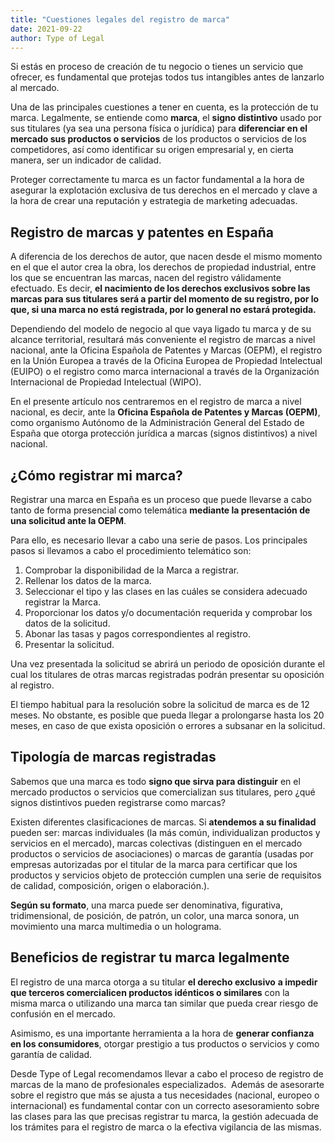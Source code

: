 ```yaml
---
title: "Cuestiones legales del registro de marca"
date: 2021-09-22
author: Type of Legal
---
```


Si estás en proceso de creación de tu negocio o tienes un servicio que ofrecer, es fundamental que protejas todos tus intangibles antes de lanzarlo al mercado.

Una de las principales cuestiones a tener en cuenta, es la protección de tu marca. Legalmente, se entiende como **marca**, el **signo distintivo** usado por sus titulares (ya sea una persona física o jurídica) para **diferenciar en el mercado sus productos o servicios** de los productos o servicios de los competidores, así como identificar su origen empresarial y, en cierta manera, ser un indicador de calidad.

Proteger correctamente tu marca es un factor fundamental a la hora de asegurar la explotación exclusiva de tus derechos en el mercado y clave a la hora de crear una reputación y estrategia de marketing adecuadas.

**Registro de marcas y patentes en España**
-------------------------------------------

A diferencia de los derechos de autor, que nacen desde el mismo momento en el que el autor crea la obra, los derechos de propiedad industrial, entre los que se encuentran las marcas, nacen del registro válidamente efectuado. Es decir, **el nacimiento de los derechos exclusivos sobre las marcas para sus titulares será a partir del momento de su registro, por lo que, si una marca no está registrada, por lo general no estará protegida.**

Dependiendo del modelo de negocio al que vaya ligado tu marca y de su alcance territorial, resultará más conveniente el registro de marcas a nivel nacional, ante la Oficina Española de Patentes y Marcas (OEPM), el registro en la Unión Europea a través de la Oficina Europea de Propiedad Intelectual (EUIPO) o el registro como marca internacional a través de la Organización Internacional de Propiedad Intelectual (WIPO).

En el presente artículo nos centraremos en el registro de marca a nivel nacional, es decir, ante la **Oficina Española de Patentes y Marcas (OEPM)**, como organismo Autónomo de la Administración General del Estado de España que otorga protección jurídica a marcas (signos distintivos) a nivel nacional.

**¿Cómo registrar mi marca?**
-----------------------------

Registrar una marca en España es un proceso que puede llevarse a cabo tanto de forma presencial como telemática **mediante la presentación de una solicitud ante la OEPM**.

Para ello, es necesario llevar a cabo una serie de pasos. Los principales pasos si llevamos a cabo el procedimiento telemático son:

1.  Comprobar la disponibilidad de la Marca a registrar.
2.  Rellenar los datos de la marca.
3.  Seleccionar el tipo y las clases en las cuáles se considera adecuado registrar la Marca.
4.  Proporcionar los datos y/o documentación requerida y comprobar los datos de la solicitud.
5.  Abonar las tasas y pagos correspondientes al registro.
6.  Presentar la solicitud.

Una vez presentada la solicitud se abrirá un periodo de oposición durante el cual los titulares de otras marcas registradas podrán presentar su oposición al registro.

El tiempo habitual para la resolución sobre la solicitud de marca es de 12 meses. No obstante, es posible que pueda llegar a prolongarse hasta los 20 meses, en caso de que exista oposición o errores a subsanar en la solicitud.

**Tipología de marcas registradas**
-----------------------------------

Sabemos que una marca es todo **signo que sirva para distinguir** en el mercado productos o servicios que comercializan sus titulares, pero ¿qué signos distintivos pueden registrarse como marcas?

Existen diferentes clasificaciones de marcas. Si **atendemos a su finalidad** pueden ser: marcas individuales (la más común, individualizan productos y servicios en el mercado), marcas colectivas (distinguen en el mercado productos o servicios de asociaciones) o marcas de garantía (usadas por empresas autorizadas por el titular de la marca para certificar que los productos y servicios objeto de protección cumplen una serie de requisitos de calidad, composición, origen o elaboración.).

**Según su formato**, una marca puede ser denominativa, figurativa, tridimensional, de posición, de patrón, un color, una marca sonora, un movimiento una marca multimedia o un holograma.

**Beneficios de registrar tu marca legalmente** 
------------------------------------------------

El registro de una marca otorga a su titular **el derecho exclusivo** **a impedir que terceros comercialicen productos idénticos o similares** con la misma marca o utilizando una marca tan similar que pueda crear riesgo de confusión en el mercado.

Asimismo, es una importante herramienta a la hora de **generar confianza en los consumidores**, otorgar prestigio a tus productos o servicios y como garantía de calidad.

Desde Type of Legal recomendamos llevar a cabo el proceso de registro de marcas de la mano de profesionales especializados.  Además de asesorarte sobre el registro que más se ajusta a tus necesidades (nacional, europeo o internacional) es fundamental contar con un correcto asesoramiento sobre las clases para las que precisas registrar tu marca, la gestión adecuada de los trámites para el registro de marca o la efectiva vigilancia de las mismas.
